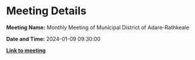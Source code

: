 # Meeting Details

**Meeting Name:** Monthly Meeting of Municipal District of Adare-Rathkeale

**Date and Time:** 2024-01-09 09:30:00

**<a href="https://www.limerick.ie/council/whats-on/monthly-meeting-of-municipal-district-of-adare-rathkeale-1" target="_blank">Link to meeting</a>**
